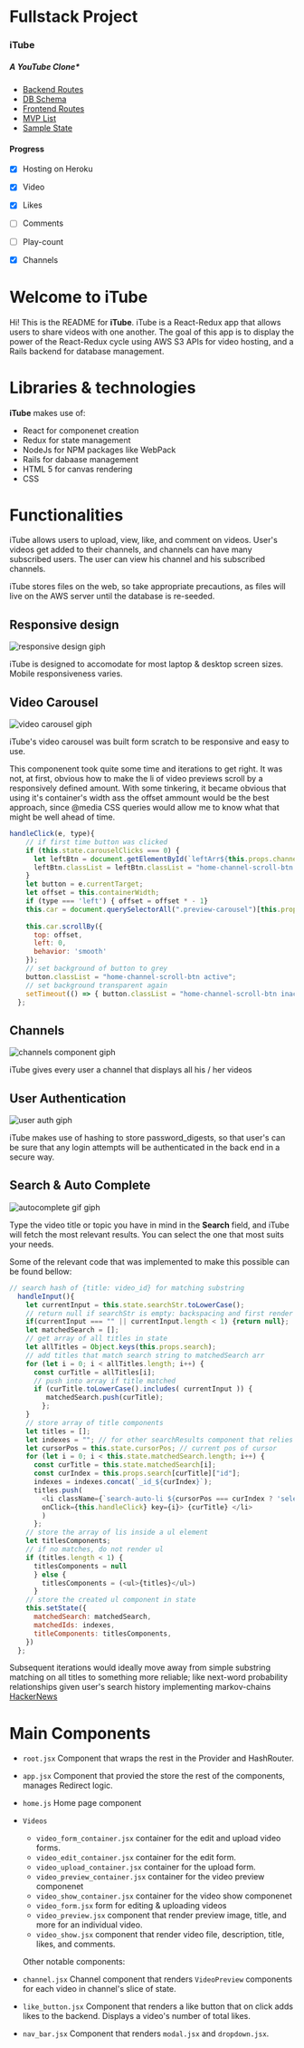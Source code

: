 
# Fullstack Project

### iTube
##### A YouTube Clone*


* [Backend Routes](https://github.com/luqven/iTube/wiki/Backend-Routes)
* [DB Schema](https://github.com/luqven/Fullstack_Project/wiki/Database-Schema)
* [Frontend Routes](https://github.com/luqven/iTube/wiki/Frontend-Routes)
* [MVP List](https://github.com/luqven/Fullstack_Project/wiki/MVP)
* [Sample State](https://github.com/luqven/Fullstack_Project/wiki/Sample-State)





#### Progress

- [x] Hosting on Heroku
- [x] Video 
- [x] Likes
- [ ] Comments
- [ ] Play-count 
- [x] Channels


# Welcome to iTube

Hi! This is the README for **iTube**. iTube is a React-Redux app that allows users to share videos with one another. The goal of this app is to display the power of the React-Redux cycle using AWS S3 APIs for video hosting, and a Rails backend for database management.

# Libraries & technologies

**iTube** makes use of:
- React for componenet creation
- Redux for state management
- NodeJs for NPM packages like WebPack
- Rails for dabaase management
- HTML 5 for canvas rendering
- CSS

# Functionalities

iTube allows users to upload, view, like, and comment on videos. User's videos get added to their channels, and channels can have many subscribed users. The user can view his channel and his subscribed channels.

iTube stores files on the web, so take appropriate precautions, as files will live on the AWS server until the database is re-seeded.

## Responsive design
![responsive design giph](https://media.giphy.com/media/ygBEzlThonWREEjbhm/giphy.gif)

iTube is designed to accomodate for most laptop & desktop screen sizes. Mobile responsiveness varies.

## Video Carousel
![video carousel giph](https://media.giphy.com/media/64atx7V5NBfxDURWBJ/giphy.gif)

iTube's video carousel was built form scratch to be responsive and easy to use.

This componenent took quite some time and iterations to get right. It was not, at first, obvious how to make the li of video previews scroll by a responsively defined amount. With some tinkering, it became obvious that using it's container's width ass the offset ammount would be the best approach, since @media CSS queries would allow me to know what that might be well ahead of time.

``` javascript
handleClick(e, type){
    // if first time button was clicked
    if (this.state.carouselClicks === 0) {
      let leftBtn = document.getElementById(`leftArr${this.props.channel.owner_id}`);
      leftBtn.classList = leftBtn.classList = "home-channel-scroll-btn inactive"
    }
    let button = e.currentTarget;
    let offset = this.containerWidth;
    if (type === 'left') { offset = offset * - 1}
    this.car = document.querySelectorAll(".preview-carousel")[this.props.classId];
  
    this.car.scrollBy({
      top: offset,
      left: 0,
      behavior: 'smooth'
    });
    // set background of button to grey
    button.classList = "home-channel-scroll-btn active";
    // set background transparent again
    setTimeout(() => { button.classList = "home-channel-scroll-btn inactive"}, 200);
  };
```

## Channels
![channels component giph](https://media.giphy.com/media/WwdYhnJvQyzFCVobul/giphy.gif)

iTube gives every user a channel that displays all his / her videos

## User Authentication
![user auth giph](https://media.giphy.com/media/fMAKVTPqQdEqPzo45i/giphy.gif)

iTube makes use of hashing to store password_digests, so that user's can be sure that any login attempts will be authenticated in the back end in a secure way.

## Search & Auto Complete
![autocomplete gif giph](https://media.giphy.com/media/E0Rl6gNKudCK4xjQBS/giphy.gif)

Type the video title or topic you have in mind in the **Search** field, and iTube will fetch the most relevant results. You can select the one that most suits your needs.

Some of the relevant code that was implemented to make this possible can be found bellow:

```javascript
// search hash of {title: video_id} for matching substring
  handleInput(){
    let currentInput = this.state.searchStr.toLowerCase();
    // return null if searchStr is empty: backspacing and first render
    if(currentInput === "" || currentInput.length < 1) {return null};
    let matchedSearch = [];
    // get array of all titles in state
    let allTitles = Object.keys(this.props.search);
    // add titles that match search string to matchedSearch arr
    for (let i = 0; i < allTitles.length; i++) {
      const curTitle = allTitles[i];
      // push into array if title matched
      if (curTitle.toLowerCase().includes( currentInput )) {
         matchedSearch.push(curTitle);
        };
    }
    // store array of title components
    let titles = [];
    let indexes = ""; // for other searchResults component that relies on url
    let cursorPos = this.state.cursorPos; // current pos of cursor
    for (let i = 0; i < this.state.matchedSearch.length; i++) {
      const curTitle = this.state.matchedSearch[i];
      const curIndex = this.props.search[curTitle]["id"];
      indexes = indexes.concat(`_id_${curIndex}`);
      titles.push(
        <li className={`search-auto-li ${cursorPos === curIndex ? 'selected' : null }`} 
        onClick={this.handleClick} key={i}> {curTitle} </li>
        )
      };
    // store the array of lis inside a ul element
    let titlesComponents;
    // if no matches, do not render ul
    if (titles.length < 1) {
      titlesComponents = null
      } else {
        titlesComponents = (<ul>{titles}</ul>)
      }
    // store the created ul component in state
    this.setState({
      matchedSearch: matchedSearch,
      matchedIds: indexes,
      titleComponents: titlesComponents,
    })
  };
```
Subsequent iterations would ideally move away from simple substring matching on all titles to something more reliable; like next-word probability relationships given user's search history implementing markov-chains [HackerNews](https://news.ycombinator.com/item?id=19204186)

# Main Components

- ``root.jsx`` Component that wraps the rest in the Provider and HashRouter.
- ``app.jsx`` Component that provied the store the rest of the components, manages Redirect logic.
- ``home.js`` Home page component
- ``Videos``
  - ``video_form_container.jsx`` container for the edit and upload video forms.
  - ``video_edit_container.jsx`` container for the edit form.
  - ``video_upload_container.jsx`` container for the upload form.
  - ``video_preview_container.jsx`` container for the video preview componenet
  - ``video_show_container.jsx`` container for the video show componenet
  - ``video_form.jsx`` form for editing & uploading videos
  - ``video_preview.jsx`` component that render preview image, title, and more for an individual video.
  - ``video_show.jsx`` component that render video file, description, title, likes, and comments.

  Other notable components:
- ``channel.jsx`` Channel component that renders `VideoPreview` components for each video in channel's slice of state.
- ``like_button.jsx`` Component that renders a like button that on click adds likes to the backend. Displays a video's number of total likes.
- ``nav_bar.jsx``  Component that renders `modal.jsx` and `dropdown.jsx`.




